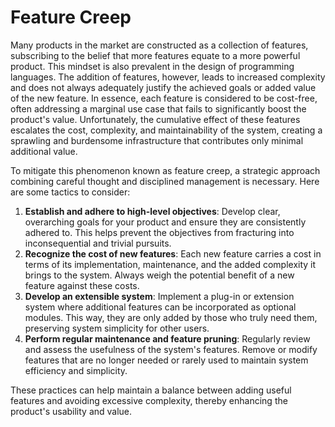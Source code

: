 # Feature Creep

Many products in the market are constructed as a collection of features,
subscribing to the belief that more features equate to a more powerful product.
This mindset is also prevalent in the design of programming languages. The
addition of features, however, leads to increased complexity and does not always
adequately justify the achieved goals or added value of the new feature. In
essence, each feature is considered to be cost-free, often addressing a marginal
use case that fails to significantly boost the product's value. Unfortunately,
the cumulative effect of these features escalates the cost, complexity, and
maintainability of the system, creating a sprawling and burdensome
infrastructure that contributes only minimal additional value.

To mitigate this phenomenon known as feature creep, a strategic approach
combining careful thought and disciplined management is necessary. Here are some
tactics to consider:

1. **Establish and adhere to high-level objectives**: Develop clear, overarching
   goals for your product and ensure they are consistently adhered to. This
   helps prevent the objectives from fracturing into inconsequential and trivial
   pursuits.
2. **Recognize the cost of new features**: Each new feature carries a cost in
   terms of its implementation, maintenance, and the added complexity it brings
   to the system. Always weigh the potential benefit of a new feature against
   these costs.
3. **Develop an extensible system**: Implement a plug-in or extension system
   where additional features can be incorporated as optional modules. This way,
   they are only added by those who truly need them, preserving system
   simplicity for other users.
4. **Perform regular maintenance and feature pruning**: Regularly review and
   assess the usefulness of the system's features. Remove or modify features
   that are no longer needed or rarely used to maintain system efficiency and
   simplicity.

These practices can help maintain a balance between adding useful features and
avoiding excessive complexity, thereby enhancing the product's usability and
value.

<!-- DSG/ChatGPT 8/5/2023 -->
